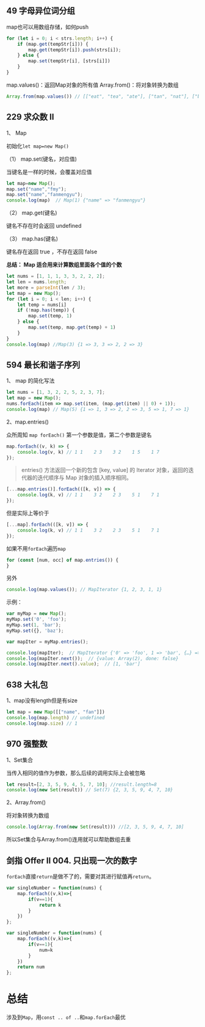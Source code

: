 ## 49 字母异位词分组

map也可以用数组存储，如何push

```javascript
for (let i = 0; i < strs.length; i++) {
	if (map.get(tempStr[i])) {
		map.get(tempStr[i]).push(strs[i]);
	} else {
		map.set(tempStr[i], [strs[i]])
	}
}
```

map.values()：返回Map对象的所有值
Array.from()：将对象转换为数组

```javascript
Array.from(map.values()) // [["eat", "tea", "ate"], ["tan", "nat"], ["bat"]]
```

## 229 求众数 II

1、 Map

初始化`let map=new Map()`

（1） map.set(键名，对应值)

当键名是一样的时候，会覆盖对应值

```javascript
let map=new Map();
map.set("name","fmy");
map.set("name","fanmengyu");
console.log(map)  // Map(1) {"name" => "fanmengyu"}
```

（2） map.get(键名)

键名不存在时会返回 undefined

（3） map.has(键名)

键名存在返回 true ，不存在返回 false

**总结： Map 适合用来计算数组里面各个值的个数**

```javascript
let nums = [1, 1, 1, 3, 3, 2, 2, 2];
let len = nums.length;
let more = parseInt(len / 3);
let map = new Map();
for (let i = 0; i < len; i++) {
	let temp = nums[i]
	if (!map.has(temp)) {
		map.set(temp, 1)
	} else {
		map.set(temp, map.get(temp) + 1)
	}
}
console.log(map) //Map(3) {1 => 3, 3 => 2, 2 => 3}
```


## 594 最长和谐子序列

1、 map 的简化写法

```javascript
let nums = [1, 3, 2, 2, 5, 2, 3, 7];
let map = new Map();
nums.forEach(item => map.set(item, (map.get(item) || 0) + 1));
console.log(map) // Map(5) {1 => 1, 3 => 2, 2 => 3, 5 => 1, 7 => 1}
```

2、map.entries()

众所周知 `map forEach()` 第一个参数是值，第二个参数是键名

```javascript
map.forEach((v, k) => {
    console.log(v, k) // 1 1    2 3    3 2    1 5    1 7
});
```

> entries() 方法返回一个新的包含 [key, value] 的 Iterator 对象，返回的迭代器的迭代顺序与 Map 对象的插入顺序相同。

```javascript
[...map.entries()].forEach(([k, v]) => {
    console.log(k, v) // 1 1    3 2    2 3    5 1    7 1
});
```

但是实际上等价于

```javascript
[...map].forEach(([k, v]) => {
    console.log(k, v) // 1 1    3 2    2 3    5 1    7 1
});
```

如果不用`forEach`遍历`map`

```javascript
for (const [num, occ] of map.entries()) {
}
```

另外

```javascript
console.log(map.values()); // MapIterator {1, 2, 3, 1, 1}
```

示例：

```javascript
var myMap = new Map();
myMap.set('0', 'foo');
myMap.set(1, 'bar');
myMap.set({}, 'baz');

var mapIter = myMap.entries();

console.log(mapIter);  // MapIterator {'0' => 'foo', 1 => 'bar', {…} => 'baz'}
console.log(mapIter.next());  // {value: Array(2), done: false}
console.log(mapIter.next().value);  // [1, 'bar']
```

## 638 大礼包

1、map没有length但是有size

```javascript
let map = new Map([["name", "fan"]])
console.log(map.length) // undefined
console.log(map.size) // 1
```

## 970 强整数

1、Set集合

当传入相同的值作为参数，那么后续的调用实际上会被忽略

```javascript
let result=[2, 3, 5, 9, 4, 5, 7, 10]; //result.length=8
console.log(new Set(result)) // Set(7) {2, 3, 5, 9, 4, 7, 10}
```

2、Array.from()

将对象转换为数组

```javascript
console.log(Array.from(new Set(result))) //[2, 3, 5, 9, 4, 7, 10]
```

所以Set集合与Array.from()连用就可以帮助数组去重


## 剑指 Offer II 004. 只出现一次的数字 

`forEach`直接`return`是做不了的，需要对其进行赋值再`return`。

```javascript
var singleNumber = function(nums) {
    map.forEach((v,k)=>{
        if(v==1){
            return k
        }
    })
};
```

```javascript
var singleNumber = function(nums) {
    map.forEach((v,k)=>{
        if(v==1){
            num=k
        }
    })
    return num
};
```



# 总结

涉及到`Map`，用`const .. of ..`和`map.forEach`最优